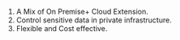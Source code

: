 1. A Mix of On Premise+ Cloud Extension.
2. Control sensitive data in private infrastructure.
3. Flexible and Cost effective.